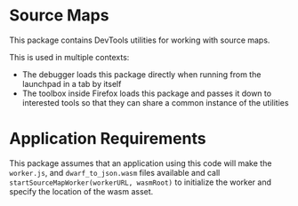 # Source Maps

This package contains DevTools utilities for working with source maps.

This is used in multiple contexts:

* The debugger loads this package directly when running from the launchpad in a
  tab by itself
* The toolbox inside Firefox loads this package and passes it down to interested
  tools so that they can share a common instance of the utilities

# Application Requirements

This package assumes that an application using this code will make the
`worker.js`, and `dwarf_to_json.wasm` files available and call
`startSourceMapWorker(workerURL, wasmRoot)` to initialize the worker and specify
the location of the wasm asset.
